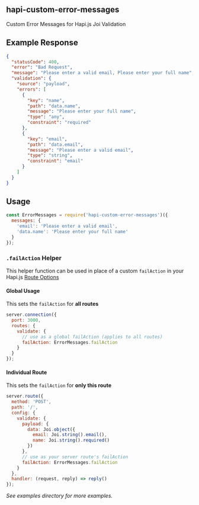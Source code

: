 hapi-custom-error-messages
---

Custom Error Messages for Hapi.js Joi Validation

## Example Response
```json
{
  "statusCode": 400,
  "error": "Bad Request",
  "message": "Please enter a valid email, Please enter your full name",
  "validation": {
    "source": "payload",
    "errors": [
      {
        "key": "name",
        "path": "data.name",
        "message": "Please enter your full name",
        "type": "any",
        "constraint": "required"
      },
      {
        "key": "email",
        "path": "data.email",
        "message": "Please enter a valid email",
        "type": "string",
        "constraint": "email"
      }
    ]
  }
}
```

## Usage

```js
const ErrorMessages = require('hapi-custom-error-messages')({
  messages: {
    'email': 'Please enter a valid email',
    'data.name': 'Please enter your full name'
  }
});
```

### `.failAction` Helper
This helper function can be used in place of a custom `failAction` in your Hapi.js [Route Options](http://hapijs.com/api#route-options)

#### Global Usage
This sets the `failAction` for **all routes**
```js
server.connection({
  port: 3000,
  routes: {
    validate: {
      // use as a global failAction (applies to all routes)
      failAction: ErrorMessages.failAction
    }
  }
});
```

#### Individual Route
This sets the `failAction` for **only this route**
```js
server.route({
  method: 'POST',
  path: '/',
  config: {
    validate: {
      payload: {
        data: Joi.object({
          email: Joi.string().email(),
          name: Joi.string().required()
        })
      },
      // use as your server route's failAction
      failAction: ErrorMessages.failAction
    }
  },
  handler: (request, reply) => reply()
});
```

_See examples directory for more examples._
